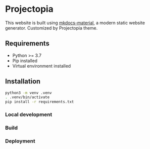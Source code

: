 # Projectopia

This website is built using [mkdocs-material](https://squidfunk.github.io/mkdocs-material/), a modern static website generator. Customized by Projectopia theme.

## Requirements

- Python >= 3.7
- Pip installed
- Virtual environment installed

## Installation

```bash
python3 -m venv .venv
. .venv/bin/activate
pip install -r requirements.txt
```

### Local development
### Build
### Deployment